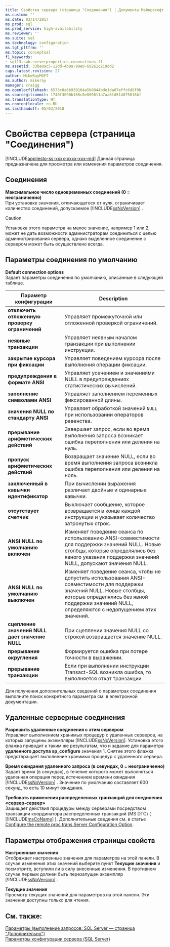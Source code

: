 ```yaml
---
title: Свойства сервера (страница "Соединения") | Документы Майкрософт
ms.custom: ''
ms.date: 03/14/2017
ms.prod: sql
ms.prod_service: high-availability
ms.reviewer: ''
ms.suite: sql
ms.technology: configuration
ms.tgt_pltfrm: ''
ms.topic: conceptual
f1_keywords:
- sql13.swb.serverproperties.connections.f1
ms.assetid: 33be8ac5-12dd-4b8a-99e0-68261c219dd2
caps.latest.revision: 27
author: MikeRayMSFT
ms.author: mikeray
manager: craigg
ms.openlocfilehash: 6573c0a6b939104a5b0844bde1da07effc6d8f9b
ms.sourcegitcommit: 1740f3090b168c0e809611a7aa6fd514075616bf
ms.translationtype: HT
ms.contentlocale: ru-RU
ms.lasthandoff: 05/03/2018
---
```

# <a name="server-properties---connections-page"></a>Свойства сервера (страница "Соединения")
[!INCLUDE[appliesto-ss-xxxx-xxxx-xxx-md](../../includes/appliesto-ss-xxxx-xxxx-xxx-md.md)]
  Данная страница предназначена для просмотра или изменения параметров соединения.  
  
## <a name="connections"></a>Соединения  
 **Максимальное число одновременных соединений (0 = неограниченно)**  
 При установке значения, отличающегося от нуля, ограничивает количество соединений, допускаемое [!INCLUDE[ssNoVersion](../../includes/ssnoversion-md.md)] .  
  
> [!CAUTION]  
>  Установка этого параметра на малое значение, например 1 или 2, может не дать возможности администраторам соединиться с целью администрирования сервера, однако выделенное соединение с сервером может быть осуществлено всегда.  
  
## <a name="default-connection-options"></a>Параметры соединения по умолчанию  
 **Default connection options**  
 Задает параметры соединения по умолчанию, описанные в следующей таблице.  
  
|Параметр конфигурации|Description|  
|--------------------------|-----------------|  
|**отключить отложенную проверку ограничений**|Управляет промежуточной или отложенной проверкой ограничений.|  
|**неявные транзакции**|Управляет неявным началом транзакции при выполнении инструкции.|  
|**закрытие курсора при фиксации**|Управляет поведением курсора после выполнения операции фиксации.|  
|**предупреждения в формате ANSI**|Управляет усечением и значениями NULL в предупреждениях статистических вычислений.|  
|**заполнение символами ANSI**|Управляет заполнением переменных фиксированной длины.|  
|**значения NULL по стандарту ANSI**|Управляет обработкой значений `NULL` при использовании операторов равенства.|  
|**прерывание арифметических действий**|Завершает запрос, если во время выполнения запроса возникает ошибка переполнения или деления на нуль.|  
|**пропуск арифметических действий**|Возвращает значение NULL, если во время выполнения запроса возникла ошибка переполнения или деления на ноль.|  
|**заключенный в кавычки идентификатор**|При вычислении выражения различает двойные и одинарные кавычки.|  
|**отсутствует счетчик**|Выключает сообщение, которое возвращается в конце каждой инструкции и указывает количество затронутых строк.|  
|**ANSI NULL по умолчанию включен**|Изменяет поведение сеанса по использованию ANSI-совместимости для поддержки значений NULL. Новые столбцы, которые определялись без явного указания поддержки значений NULL, допускают значения NULL.|  
|**ANSI NULL по умолчанию выключен**|Изменяет поведение сеанса, чтобы не допустить использования ANSI-совместимости для поддержки значений NULL. Новые столбцы, которые определялись без явной поддержки значений NULL, определяются с недопущением этих значений.|  
|**сцепление значений NULL дает значение NULL**|При сцеплении значения NULL со строкой возвращается значение NULL.|  
|**прерывание округления**|Формируется ошибка при потере точности в выражении.|  
|**прерывание транзакции**|Если при выполнении инструкции Transact-SQL возникла ошибка, то выполняется откат транзакции.|  
  
 Для получения дополнительных сведений о параметрах соединения выполните поиск конкретного параметра см. в электронной документации.  
  
## <a name="remote-server-connections"></a>Удаленные серверные соединения  
 **Разрешить удаленные соединения с этим сервером**  
 Управляет выполнением хранимых процедур с удаленных серверов, на которых запущены экземпляры [!INCLUDE[ssNoVersion](../../includes/ssnoversion-md.md)]. Установка этого флажка приводит к таким же результатам, что и задание для параметра **удаленного доступа sp_configure** значения 1. Снятие этого флажка предотвращает выполнение хранимых процедур с удаленного сервера.  
  
 **Время ожидания удаленного запроса (в секундах, 0 = неограниченно)**  
 Задает время (в секундах), в течение которого может выполняться удаленная операция перед истечением времени ожидания [!INCLUDE[ssNoVersion](../../includes/ssnoversion-md.md)] . Значение по умолчанию составляет 600 секунд, то есть 10 минут ожидания.  
  
 **Требовать применения распределенных транзакций для соединения «сервер-сервер»**  
 Защищает действия процедуры между серверами посредством транзакции координатора распределенных транзакций (MS DTC) ( [!INCLUDE[msCoName](../../includes/msconame-md.md)] ). Дополнительные сведения см. в статье [Configure the remote proc trans Server Configuration Option](../../database-engine/configure-windows/configure-the-remote-proc-trans-server-configuration-option.md).  
  
## <a name="property-page-display-options"></a>Параметры отображения страницы свойств  
 **Настроенные значения**  
 Отображает настроенные значения для параметров на этой панели. В случае изменения этих значений выберите пункт **Текущие значения** и посмотрите, вступили ли в силу внесенные изменения. В противном случае первым должен быть перезапущен экземпляр [!INCLUDE[ssNoVersion](../../includes/ssnoversion-md.md)] .  
  
 **Текущие значения**  
 Просмотр текущих значений для параметров на этой панели. Эти значения доступны только для чтения.  
  
## <a name="see-also"></a>См. также:  
 [Параметры (выполнение запросов: SQL Server — страница "Дополнительно")](http://msdn.microsoft.com/library/3ec788c7-22c3-4216-9ad0-81a168d17074)   
 [Параметры конфигурации сервера (SQL Server)](../../database-engine/configure-windows/server-configuration-options-sql-server.md)  
  
  
